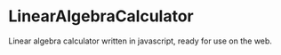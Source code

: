 # LinearAlgebraCalculator
Linear algebra calculator written in javascript, ready for use on the web.

